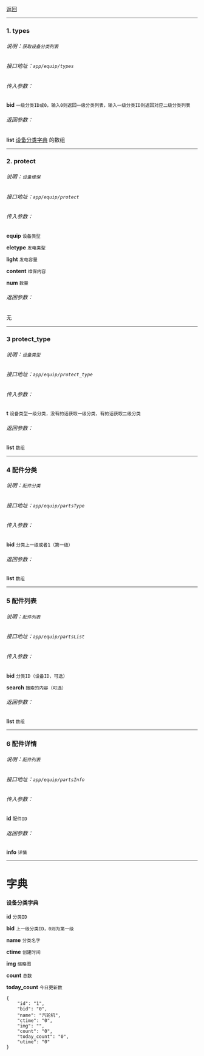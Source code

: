 [返回](main.md)


***

### 1. types

###### 说明：`获取设备分类列表`

###### 接口地址：`app/equip/types`

###### 传入参数：

**bid** `一级分类ID或0，输入0则返回一级分类列表，输入一级分类ID则返回对应二级分类列表` 

###### 返回参数：

**list** [设备分类字典](#设备分类字典) 的数组

***


### 2. protect

###### 说明：`设备维保`

###### 接口地址：`app/equip/protect`

###### 传入参数：

**equip** `设备类型` 

**eletype** `发电类型` 

**light** `发电容量` 

**content** `维保内容` 

**num** `数量` 

###### 返回参数：

无

***


### 3 protect_type

###### 说明：`设备类型`

###### 接口地址：`app/equip/protect_type`

###### 传入参数：

**t** `设备类型一级分类，没有的话获取一级分类，有的话获取二级分类` 


###### 返回参数：

**list**  `数组`

***


### 4 配件分类

###### 说明：`配件分类`

###### 接口地址：`app/equip/partsType`

###### 传入参数：

**bid** `分类上一级或者1（第一级）` 


###### 返回参数：

**list**  `数组`

***



### 5 配件列表

###### 说明：`配件列表`

###### 接口地址：`app/equip/partsList`

###### 传入参数：

**bid** `分类ID（设备ID，可选）` 

**search** `搜索的内容（可选）` 

###### 返回参数：

**list**  `数组`

***



### 6 配件详情

###### 说明：`配件列表`

###### 接口地址：`app/equip/partsInfo`

###### 传入参数：

**id** `配件ID` 

###### 返回参数：

**info**  `详情`

***




# 字典


#### **设备分类字典**

**id**          `分类ID`

**bid**         `上一级分类ID，0则为第一级`

**name**        `分类名字`

**ctime**       `创建时间`

**img**         `缩略图`

**count**       `总数`

**today_count** `今日更新数`

```
{
    "id": "1",
    "bid": "0",
    "name": "汽轮机",
    "ctime": "0",
    "img": "",
    "count": "0",
    "today_count": "0",
    "utime": "0"
}

```